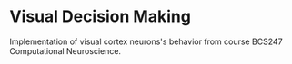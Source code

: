 # Visual Decision Making
Implementation of visual cortex neurons's behavior from course BCS247 Computational Neuroscience.
